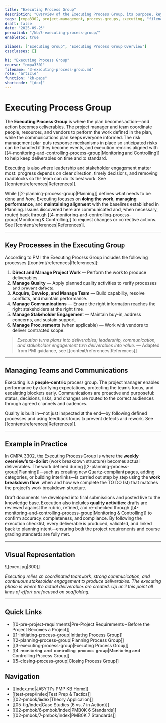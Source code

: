 ```yaml
---
title: "Executing Process Group"
description: "Overview of the Executing Process Group, its purpose, key processes, and role in turning plans into deliverables."
tags: [cmpa3302, project-management, process-groups, executing, "filename:3-executing-process-group.md"]
draft: false
date: "2025-09-23"
permalink: "/kb/3-executing-process-group/"
enableToc: true

aliases: ["Executing Group", "Executing Process Group Overview"]
cssclasses: []

h1: "Executing Process Group"
course: "cmpa3302"
filename: "3-executing-process-group.md"
role: "article"
function: "kb-page"
shortcode: "[doc]"
---
```


# Executing Process Group

The **Executing Process Group** is where the plan becomes action—and action becomes deliverables. The project manager and team coordinate people, resources, and vendors to perform the work defined in the plan, while the communications plan keeps everyone informed. The risk management plan puts response mechanisms in place so anticipated risks can be handled if they become events, and execution remains aligned with [[4-monitoring-and-controlling-process-group|Monitoring and Controlling]] to help keep deliverables on time and to standard.  

Executing is also where leadership and stakeholder engagement matter most: progress depends on clear direction, timely decisions, and removing roadblocks so the team can do its best work. See [[content/references|References]].

While [[2-planning-process-group|Planning]] defines *what* needs to be done and *how*, Executing focuses on **doing the work**, **managing performance**, and **maintaining alignment** with the baselines established in Planning. Issues discovered here are communicated and, when necessary, routed back through [[4-monitoring-and-controlling-process-group|Monitoring & Controlling]] to request changes or corrective actions. See [[content/references|References]].

---

## Key Processes in the Executing Group

According to PMI, the Executing Process Group includes the following processes [[content/references|References]]:

1. **Direct and Manage Project Work** — Perform the work to produce deliverables.  
2. **Manage Quality** — Apply planned quality activities to verify processes and prevent defects.  
3. **Acquire, Develop, and Manage Team** — Build capability, resolve conflicts, and maintain performance.  
4. **Manage Communications** — Ensure the right information reaches the right stakeholders at the right time.  
5. **Manage Stakeholder Engagement** — Maintain buy-in, address concerns, and sustain support.  
6. **Manage Procurements** (when applicable) — Work with vendors to deliver contracted scope.  

> *Execution turns plans into deliverables; leadership, communication, and stakeholder engagement turn deliverables into value.* — Adapted from PMI guidance, see [[content/references|References]]

---

## Managing Teams and Communications

Executing is a **people-centric** process group. The project manager enables performance by clarifying expectations, protecting the team’s focus, and escalating blockers early. Communications are proactive and purposeful: status, decisions, risks, and changes are routed to the correct audiences through agreed channels and cadences.  

Quality is built in—not just inspected at the end—by following defined processes and using feedback loops to prevent defects and rework. See [[content/references|References]].

---

## Example in Practice

In CMPA 3302, the Executing Process Group is where the **weekly overview’s to-do list** (work breakdown structure) becomes actual deliverables. The work defined during [[2-planning-process-group|Planning]]—such as creating new Quartz-compliant pages, adding categories, or building interlinks—is carried out step by step using the **work breakdown flow** (when and how we complete the TO DO list) that matches the project’s work breakdown structure.  

Draft documents are developed into final submissions and posted live to the knowledge base. Execution also includes **quality activities**: drafts are reviewed against the rubric, refined, and re-checked through [[4-monitoring-and-controlling-process-group|Monitoring & Controlling]] to confirm accuracy, completeness, and compliance. By following the execution checklist, every deliverable is produced, validated, and linked back to planning intent—ensuring both the project requirements and course grading standards are fully met.

---

## Visual Representation

![[exec.jpg|300]]

*Executing relies on coordinated teamwork, strong communication, and continuous stakeholder engagement to produce deliverables. The executing phase is where the actual deliverables are created. Up until this point all lines of effort are focused on scaffolding.*  

---

## Quick Links
- [[0-pre-project-requirments|Pre-Project Requirements – Before the Project Becomes a Project]]
- [[1-Initiating-process-group|Initiating Process Group]]
- [[2-planning-process-group|Planning Process Group]]
- [[3-executing-process-group|Executing Process Group]]
- [[4-monitoring-and-controlling-process-group|Monitoring and Controlling Process Group]]
- [[5-closing-process-group|Closing Process Group]]

## Navigation
- [[index.md|JASYTI's PMP KB Home]]
- [[test-prep/index|Test Prep & Tactics]]
- [[02-pmbok/index|Theory Application]]
- [[05-tlg/index|Case Studies (6 vs. 7 in Action)]]
- [[02-pmbok/6-pmbok/index|PMBOK 6 Standards]]
- [[02-pmbok/7-pmbok/index|PMBOK 7 Standards]]

